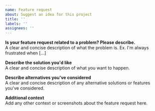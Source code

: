 ```yaml
---
name: Feature request
about: Suggest an idea for this project
title: ''
labels: ''
assignees: ''
---
```


**Is your feature request related to a problem? Please describe.**\
A clear and concise description of what the problem is. Ex. I'm always frustrated when [...]

**Describe the solution you'd like**\
A clear and concise description of what you want to happen.

**Describe alternatives you've considered**\
A clear and concise description of any alternative solutions or features you've considered.

**Additional context**\
Add any other context or screenshots about the feature request here.
